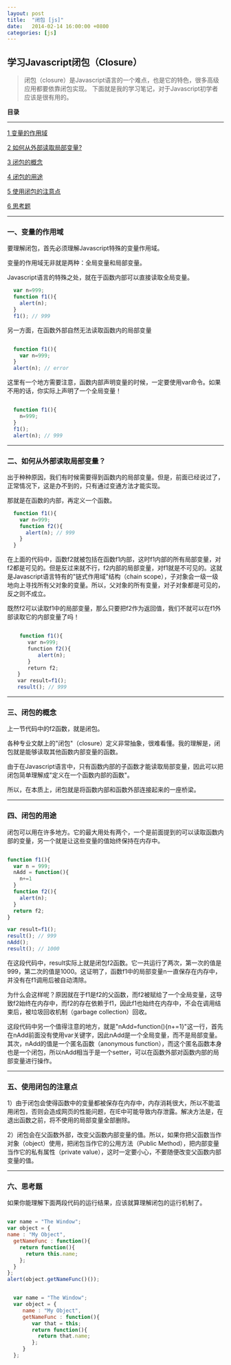 ```yaml
---
layout: post
title:  "闭包 [js]"
date:   2014-02-14 16:00:00 +0800
categories: [js]
---
```


## 学习Javascript闭包（Closure）

> 闭包（closure）是Javascript语言的一个难点，也是它的特色，很多高级应用都要依靠闭包实现。
> 下面就是我的学习笔记，对于Javascript初学者应该是很有用的。

**目录**

---
[1 变量的作用域](#一变量的作用域)

[2 如何从外部读取局部变量?](#二如何从外部读取局部变量)

[3 闭包的概念](#三闭包的概念)

[4 闭包的用途](#四闭包的用途)

[5 使用闭包的注意点](#五使用闭包的注意点)

[6 思考题](#六思考题)

---



### 一、变量的作用域

要理解闭包，首先必须理解Javascript特殊的变量作用域。

变量的作用域无非就是两种：全局变量和局部变量。

Javascript语言的特殊之处，就在于函数内部可以直接读取全局变量。

```javascript
  var n=999;
  function f1(){
    alert(n);
  }
  f1(); // 999

```

另一方面，在函数外部自然无法读取函数内的局部变量

```javascript

  function f1(){
    var n=999;
  }
  alert(n); // error
```

这里有一个地方需要注意，函数内部声明变量的时候，一定要使用var命令。如果不用的话，你实际上声明了一个全局变量！

```javascript

  function f1(){
    n=999;
  }
  f1();
  alert(n); // 999
```

---

### 二、如何从外部读取局部变量？

出于种种原因，我们有时候需要得到函数内的局部变量。但是，前面已经说过了，正常情况下，这是办不到的，只有通过变通方法才能实现。

那就是在函数的内部，再定义一个函数。

```javascript
  function f1(){
    var n=999;
    function f2(){
      alert(n); // 999
    }
  }
```

在上面的代码中，函数f2就被包括在函数f1内部，这时f1内部的所有局部变量，对f2都是可见的。但是反过来就不行，f2内部的局部变量，对f1就是不可见的。这就是Javascript语言特有的"链式作用域"结构（chain scope），子对象会一级一级地向上寻找所有父对象的变量。所以，父对象的所有变量，对子对象都是可见的，反之则不成立。

既然f2可以读取f1中的局部变量，那么只要把f2作为返回值，我们不就可以在f1外部读取它的内部变量了吗！

```javascript

    function f1(){
　　　　var n=999;
　　　　function f2(){
　　　　　　alert(n); 
　　　　}
　　　　return f2;
　　}
　　var result=f1();
　　result(); // 999

```

---


### 三、闭包的概念
上一节代码中的f2函数，就是闭包。

各种专业文献上的"闭包"（closure）定义非常抽象，很难看懂。我的理解是，闭包就是能够读取其他函数内部变量的函数。

由于在Javascript语言中，只有函数内部的子函数才能读取局部变量，因此可以把闭包简单理解成"定义在一个函数内部的函数"。

所以，在本质上，闭包就是将函数内部和函数外部连接起来的一座桥梁。

---

### 四、闭包的用途

闭包可以用在许多地方。它的最大用处有两个，一个是前面提到的可以读取函数内部的变量，另一个就是让这些变量的值始终保持在内存中。

```javascript

function f1(){
  var n = 999;
  nAdd = function(){
    n+=1
  }
  function f2(){
    alert(n);
  }
  return f2;
}

var result=f1();
result(); // 999
nAdd();
result(); // 1000

```

在这段代码中，result实际上就是闭包f2函数。它一共运行了两次，第一次的值是999，第二次的值是1000。这证明了，函数f1中的局部变量n一直保存在内存中，并没有在f1调用后被自动清除。

为什么会这样呢？原因就在于f1是f2的父函数，而f2被赋给了一个全局变量，这导致f2始终在内存中，而f2的存在依赖于f1，因此f1也始终在内存中，不会在调用结束后，被垃圾回收机制（garbage collection）回收。

这段代码中另一个值得注意的地方，就是"nAdd=function(){n+=1}"这一行，首先在nAdd前面没有使用var关键字，因此nAdd是一个全局变量，而不是局部变量。其次，nAdd的值是一个匿名函数（anonymous function），而这个匿名函数本身也是一个闭包，所以nAdd相当于是一个setter，可以在函数外部对函数内部的局部变量进行操作。

---

### 五、使用闭包的注意点


1）由于闭包会使得函数中的变量都被保存在内存中，内存消耗很大，所以不能滥用闭包，否则会造成网页的性能问题，在IE中可能导致内存泄露。解决方法是，在退出函数之前，将不使用的局部变量全部删除。

2）闭包会在父函数外部，改变父函数内部变量的值。所以，如果你把父函数当作对象（object）使用，把闭包当作它的公用方法（Public Method），把内部变量当作它的私有属性（private value），这时一定要小心，不要随便改变父函数内部变量的值。

---

### 六、思考题

如果你能理解下面两段代码的运行结果，应该就算理解闭包的运行机制了。

```javascript

var name = "The Window";
var object = {
name : "My Object",
  getNameFunc : function(){
    return function(){
      return this.name;
    };
  }
};
alert(object.getNameFunc()());

```

```javascript

  var name = "The Window";
  var object = {
     name : "My Object",
     getNameFunc : function(){
        var that = this;
        return function(){
          return that.name;
        };
     }
  };
  
```











